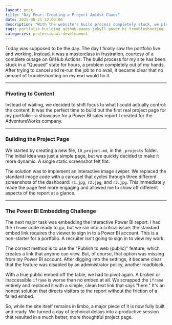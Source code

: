 ```yaml
---
layout: post
title: "Day Four: Creating a Project Amidst Chaos"
date: 2025-08-21 22:00:00
description: "With the website's build process completely stuck, we pivoted to building out the first real project page, facing new challenges with Power BI along the way."
tags: portfolio-building github-pages jekyll power-bi troubleshooting
categories: professional-development
---
```


Today was supposed to be the day. The day I finally saw the portfolio live and working. Instead, it was a masterclass in frustration, courtesy of a complete outage on GitHub Actions. The build process for my site has been stuck in a "Queued" state for hours, a problem completely out of my hands. After trying to cancel and re-run the job to no avail, it became clear that no amount of troubleshooting on my end would fix it.

---
### Pivoting to Content

Instead of waiting, we decided to shift focus to what I could actually control: the content. It was the perfect time to build out the first real project page for my portfolio—a showcase for a Power BI sales report I created for the AdventureWorks company.

---
### Building the Project Page

We started by creating a new file, `10_project.md`, in the `_projects` folder. The initial idea was just a simple page, but we quickly decided to make it more dynamic. A single static screenshot felt flat.

The solution was to implement an interactive image swiper. We replaced the standard image code with a carousel that cycles through three different screenshots of the dashboard: `r1.jpg`, `r2.jpg`, and `r3.jpg`. This immediately made the page feel more engaging and allowed me to show off different aspects of the report at a glance.

---
### The Power BI Embedding Challenge

The next major task was embedding the interactive Power BI report. I had the `iframe` code ready to go, but we ran into a critical issue: the standard embed link requires the viewer to sign in to a Power BI account. This is a non-starter for a portfolio. A recruiter isn't going to sign in to view my work.

The correct method is to use the "Publish to web (public)" feature, which creates a link that anyone can view. But, of course, that option was missing from my Power BI account. After digging into the settings, it became clear that the feature was disabled by an administrator policy, another roadblock.

With a true public embed off the table, we had to pivot again. A broken or inaccessible `iframe` is worse than no embed at all. We scrapped the `iframe` entirely and replaced it with a simple, clean text link that says "here." It's an honest solution that directs visitors to the report without the friction of a failed embed.

So, while the site itself remains in limbo, a major piece of it is now fully built and ready. We turned a day of technical delays into a productive session that resulted in a much better, more thoughtful project page.